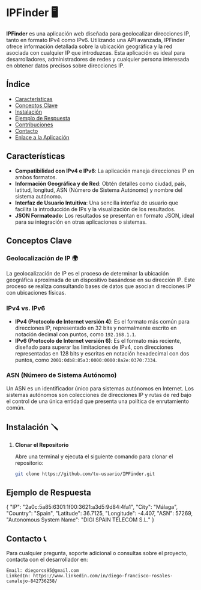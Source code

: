# IPFinder 🖥️

**IPFinder** es una aplicación web diseñada para geolocalizar direcciones IP, tanto en formato IPv4 como IPv6. Utilizando una API avanzada, IPFinder ofrece información detallada sobre la ubicación geográfica y la red asociada con cualquier IP que introduzcas. Esta aplicación es ideal para desarrolladores, administradores de redes y cualquier persona interesada en obtener datos precisos sobre direcciones IP.

## Índice

- [Características](#características)
- [Conceptos Clave](#conceptos-clave)
- [Instalación](#instalación)
- [Ejemplo de Respuesta](#ejemplo-de-respuesta)
- [Contribuciones](#contribuciones)
- [Contacto](#contacto)
- [Enlace a la Aplicación](#enlace)

## Características

- **Compatibilidad con IPv4 e IPv6**: La aplicación maneja direcciones IP en ambos formatos.
- **Información Geográfica y de Red**: Obtén detalles como ciudad, país, latitud, longitud, ASN (Número de Sistema Autónomo) y nombre del sistema autónomo.
- **Interfaz de Usuario Intuitiva**: Una sencilla interfaz de usuario que facilita la introducción de IPs y la visualización de los resultados.
- **JSON Formateado**: Los resultados se presentan en formato JSON, ideal para su integración en otras aplicaciones o sistemas.

## Conceptos Clave

### Geolocalización de IP 🌍

La geolocalización de IP es el proceso de determinar la ubicación geográfica aproximada de un dispositivo basándose en su dirección IP. Este proceso se realiza consultando bases de datos que asocian direcciones IP con ubicaciones físicas.

### IPv4 vs. IPv6

- **IPv4 (Protocolo de Internet versión 4)**: Es el formato más común para direcciones IP, representado en 32 bits y normalmente escrito en notación decimal con puntos, como `192.168.1.1`.
- **IPv6 (Protocolo de Internet versión 6)**: Es el formato más reciente, diseñado para superar las limitaciones de IPv4, con direcciones representadas en 128 bits y escritas en notación hexadecimal con dos puntos, como `2001:0db8:85a3:0000:0000:8a2e:0370:7334`.

### ASN (Número de Sistema Autónomo)

Un ASN es un identificador único para sistemas autónomos en Internet. Los sistemas autónomos son colecciones de direcciones IP y rutas de red bajo el control de una única entidad que presenta una política de enrutamiento común.

## Instalación 🪛

1. **Clonar el Repositorio**

   Abre una terminal y ejecuta el siguiente comando para clonar el repositorio:

   ```bash
   git clone https://github.com/tu-usuario/IPFinder.git

## Ejemplo de Respuesta

{
  "IP": "2a0c:5a85:6301:1f00:3621:a3d5:9d84:4fa1",
  "City": "Málaga",
  "Country": "Spain",
  "Latitude": 36.7125,
  "Longitude": -4.407,
  "ASN": 57269,
  "Autonomous System Name": "DIGI SPAIN TELECOM S.L."
}

## Contacto 📞

Para cualquier pregunta, soporte adicional o consultas sobre el proyecto, contacta con el desarrollador en:

    Email: diegorcs95@gmail.com
    LinkedIn: https://www.linkedin.com/in/diego-francisco-rosales-canalejo-842736258/


